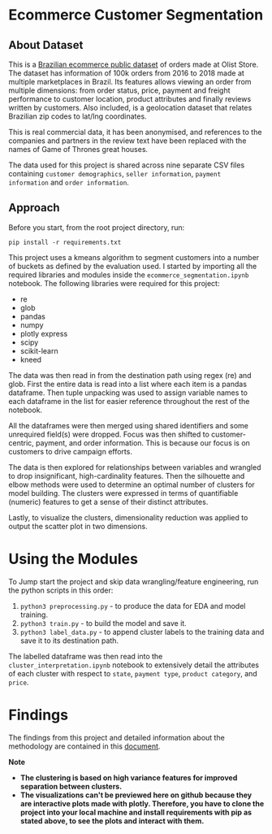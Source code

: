 # Ecommerce Customer Segmentation
## About Dataset
This is a [Brazilian ecommerce public dataset](https://www.kaggle.com/datasets/olistbr/brazilian-ecommerce) of orders made at Olist Store. The dataset has information of 100k orders from 2016 to 2018 made at multiple marketplaces in Brazil. Its features allows viewing an order from multiple dimensions: from order status, price, payment and freight performance to customer location, product attributes and finally reviews written by customers. Also included, is a geolocation dataset that relates Brazilian zip codes to lat/lng coordinates.

This is real commercial data, it has been anonymised, and references to the companies and partners in the review text have been replaced with the names of Game of Thrones great houses.

The data used for this project is shared across nine separate CSV files containing `customer demographics`, `seller information`, `payment information` and `order information`.

## Approach
Before you start, from the root project directory, run:

    pip install -r requirements.txt

    
This project uses a kmeans algorithm to segment customers into a number of buckets as defined by the evaluation used. I started by importing all the required libraries and modules inside the `ecommerce_segmentation.ipynb` notebook.
The following libraries were required for this project:
- re
- glob
- pandas
- numpy
- plotly express
- scipy
- scikit-learn
- kneed

The data was then read in from the destination path using regex (re) and glob. First the entire data is read into a list where each item is a pandas dataframe. Then tuple unpacking was used to assign variable names to each dataframe in the list for easier reference throughout the rest of the notebook.

All the dataframes were then merged using shared identifiers and some unrequired field(s) were dropped. Focus was then shifted to customer-centric, payment, and order information. This is because our focus is on customers to drive campaign efforts. 

The data is then explored for relationships between variables and wrangled to drop insignificant, high-cardinality features. Then the silhouette and elbow methods were used to determine an optimal number of clusters for model building. The clusters were expressed in terms of quantifiable (numeric) features to get a sense of their distinct attributes.

Lastly, to visualize the clusters, dimensionality reduction was applied to output the scatter plot in two dimensions.

# Using the Modules
To Jump start the project and skip data wrangling/feature engineering, run the python scripts in this order:
1. `python3 preprocessing.py` - to produce the data for EDA and model training.
2. `python3 train.py` - to build the model and save it.
3. `python3 label_data.py` - to append cluster labels to the training data and save it to its destination path.

The labelled dataframe was then read into the `cluster_interpretation.ipynb` notebook to extensively detail the attributes of each cluster with respect to `state`, `payment type`, `product category`, and `price`.

# Findings
The findings from this project and detailed information about the methodology are contained in this [document](https://docs.google.com/document/d/1FbqiSLnFNdEo3Iw9fEpiuusADT5dv9hWkUm95Po21rM/edit#heading=h.gd4l5lj7nzoj).

**Note** 
- **The clustering is based on high variance features for improved separation between clusters.**
- **The visualizations can't be previewed here on github because they are interactive plots made with plotly. Therefore, you have to clone the project into your local machine and install requirements with pip as stated above, to see the plots and interact with them.**